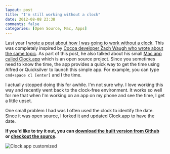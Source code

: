 ```yaml
---
layout: post
title: "I'm still working without a clock"
date: 2012-08-08 23:38
comments: false
categories: [Open Source, Mac, Apps]
---
```


Last year I [wrote a post about how I was going to work without a clock](http://log.jsh.in/posts/back-to-blogging-and-working-without-a-clock/). This was completely inspired by [Cocoa developer Zach Waugh who wrote about the same topic](http://blog.zachwaugh.com/post/6290996753/working-without-a-clock). As part of this post, he also talked about his small [Mac app called Clock.app](http://zachwaugh.com/clock) which is an open source project. Since you sometimes need to know the time, the app provides a quick way to get the time using Alfred or Quicksilver to launch this simple app. For example, you can type `cmd+space cl [enter]` and I the time. 

I actually stopped doing this for awhile. I'm not sure why. I love working this way and recently went back to the clock-free environment. It works so well for me that when I'm working on an app on my phone and see the time, I get a little upset.

<!-- more -->

One small problem I had was I often used the clock to identify the date. Since it was open source, I forked it and updated Clock.app to have the date. 

**If you'd like to try it out, you can [download the built version from Github](https://github.com/jnjosh/Clock.app/downloads) or [checkout the source](https://github.com/jnjosh/Clock.app).**

![Clock.app customized](/assets/images/clock.app.png)



